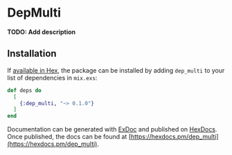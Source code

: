 # DepMulti

**TODO: Add description**

## Installation

If [available in Hex](https://hex.pm/docs/publish), the package can be installed
by adding `dep_multi` to your list of dependencies in `mix.exs`:

```elixir
def deps do
  [
    {:dep_multi, "~> 0.1.0"}
  ]
end
```

Documentation can be generated with [ExDoc](https://github.com/elixir-lang/ex_doc)
and published on [HexDocs](https://hexdocs.pm). Once published, the docs can
be found at [https://hexdocs.pm/dep_multi](https://hexdocs.pm/dep_multi).

